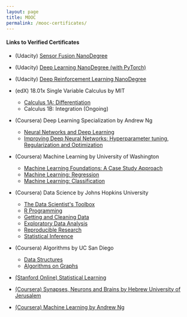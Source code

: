 ```yaml
---
layout: page
title: MOOC
permalink: /mooc-certificates/
---
```


#### Links to Verified Certificates

* (Udacity) [Sensor Fusion NanoDegree](https://confirm.udacity.com/FM7EPFJ6)
* (Udacity) [Deep Learning NanoDegree (with PyTorch)](https://confirm.udacity.com/NAFFLPP9)
* (Udacity) [Deep Reinforcement Learning NanoDegree](https://confirm.udacity.com/TSJ3JPQL)

* (edX) 18.01x Single Variable Calculus by MIT
	* [Calculus 1A: Differentiation](https://courses.edx.org/certificates/c362887dae9f4a16a9742d6ea0a1e858)
	* Calculus 1B: Integration (Ongoing)

* (Coursera) Deep Learning Specialization by Andrew Ng
	* [Neural Networks and Deep Learning](https://www.coursera.org/account/accomplishments/verify/DQXVQRW3PB6C)
	* [Improving Deep Neural Networks: Hyperparameter tuning, Regularization and Optimization](https://www.coursera.org/account/accomplishments/verify/MXZ98V3P6XCS)

* (Coursera) Machine Learning by University of Washington
	* [Machine Learning Foundations: A Case Study Approach](https://www.coursera.org/account/accomplishments/verify/ZXQVK8RXTWSR)
	* [Machine Learning: Regression](https://www.coursera.org/account/accomplishments/verify/J6GBNB6R2C2J)
	* [Machine Learning: Classification](https://www.coursera.org/account/accomplishments/verify/MJYA2N3XWSV6)

* (Coursera) Data Science by Johns Hopkins University
	* [The Data Scientist's Toolbox](https://www.coursera.org/account/accomplishments/verify/GD5ZCF2XLS)
	* [R Programming](https://www.coursera.org/account/accomplishments/verify/UA3P5N64G7)
	* [Getting and Cleaning Data](https://www.coursera.org/account/accomplishments/verify/RKANG29XDN)
	* [Exploratory Data Analysis](https://www.coursera.org/account/accomplishments/verify/DVJLUG8225)
	* [Reproducible Research](https://www.coursera.org/account/accomplishments/verify/X5LDH7VL7S)
	* [Statistical Inference](https://www.coursera.org/account/accomplishments/verify/HPQ7F5UPPB)

* (Coursera) Algorithms by UC San Diego
	* [Data Structures](https://www.coursera.org/account/accomplishments/verify/Z4446K9MUVAP)
	* [Algorithms on Graphs](https://www.coursera.org/account/accomplishments/verify/UR3WMTZ8YQBD)

* [(Stanford Online) Statistical Learning](https://prod-cert-bucket.s3.amazonaws.com/downloads/c9bd0b1d3d2c45f9834980f782fbddca/Statement.pdf)

* [(Coursera) Synapses, Neurons and Brains by Hebrew University of Jerusalem](https://coursera.org/share/e8d3580aeaf6230954f32ab5954838cc)

* [(Coursera) Machine Learning by Andrew Ng](https://www.coursera.org/api/legacyCertificates.v1/spark/statementOfAccomplishment/972224~2334771/pdf)

<!---
* (outdated, need to pass their new version) [Algorithmic Toolbox](https://www.coursera.org/account/accomplishments/verify/Z6RYGSZWPKPP)
-->
